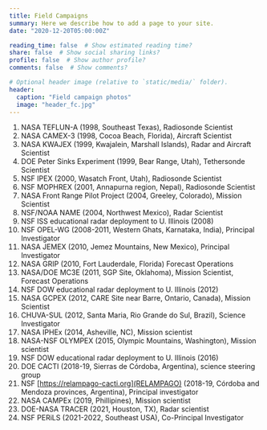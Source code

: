 ```yaml
---
title: Field Campaigns
summary: Here we describe how to add a page to your site.
date: "2020-12-20T05:00:00Z"

reading_time: false  # Show estimated reading time?
share: false  # Show social sharing links?
profile: false  # Show author profile?
comments: false  # Show comments?

# Optional header image (relative to `static/media/` folder).
header:
  caption: "Field campaign photos"
  image: "header_fc.jpg"
---
```


1. NASA TEFLUN-A (1998, Southeast Texas), Radiosonde Scientist
1. NASA CAMEX-3 (1998, Cocoa Beach, Florida), Aircraft Scientist
1. NASA KWAJEX (1999, Kwajalein, Marshall Islands), Radar and Aircraft Scientist
1. DOE Peter Sinks Experiment (1999, Bear Range, Utah), Tethersonde Scientist
1. NSF IPEX (2000, Wasatch Front, Utah), Radiosonde Scientist
1. NSF MOPHREX (2001, Annapurna region, Nepal), Radiosonde Scientist
1. NASA Front Range Pilot Project (2004, Greeley, Colorado), Mission Scientist
1. NSF/NOAA NAME (2004, Northwest Mexico), Radar Scientist
1. NSF ISS educational radar deployment to U. Illinois (2008)
1. NSF OPEL-WG (2008-2011, Western Ghats, Karnataka, India), Principal Investigator
1. NASA JEMEX (2010, Jemez Mountains, New Mexico), Principal Investigator
1. NASA GRIP (2010, Fort Lauderdale, Florida) Forecast Operations
1. NASA/DOE MC3E (2011, SGP Site, Oklahoma), Mission Scientist, Forecast Operations
1. NSF DOW educational radar deployment to U. Illinois (2012)
1. NASA GCPEX (2012, CARE Site near Barre, Ontario, Canada), Mission Scientist
1. CHUVA-SUL (2012, Santa Maria, Rio Grande do Sul, Brazil), Science Investigator
1. NASA IPHEx (2014, Asheville, NC), Mission scientist
1. NASA-NSF OLYMPEX (2015, Olympic Mountains, Washington), Mission scientist
1. NSF DOW educational radar deployment to U. Illinois (2016)
1. DOE CACTI (2018-19, Sierras de Córdoba, Argentina), science steering group
1. NSF [https://relampago-cacti.org](RELAMPAGO) (2018-19, Córdoba and Mendoza provinces, Argentina), Principal investigator
1. NASA CAMPEx (2019, Phillipines), Mission scientist
1. DOE-NASA TRACER (2021, Houston, TX), Radar scientist
1. NSF PERiLS (2021-2022, Southeast USA), Co-Principal Investigator